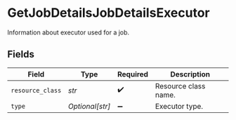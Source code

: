 # GetJobDetailsJobDetailsExecutor

Information about executor used for a job.


## Fields

| Field                | Type                 | Required             | Description          |
| -------------------- | -------------------- | -------------------- | -------------------- |
| `resource_class`     | *str*                | :heavy_check_mark:   | Resource class name. |
| `type`               | *Optional[str]*      | :heavy_minus_sign:   | Executor type.       |